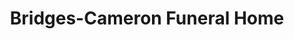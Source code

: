 ---
title: "Bridges-Cameron Funeral Home"
url: /sanford/bridges-cameron-funeral-home/
shop: Bestattungen
---
